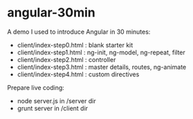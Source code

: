 angular-30min
=============

A demo I used to introduce Angular in 30 minutes:

* client/index-step0.html : blank starter kit
* client/index-step1.html : ng-init, ng-model, ng-repeat, filter
* client/index-step2.html : controller
* client/index-step3.html : master details, routes, ng-animate
* client/index-step4.html : custom directives

Prepare live coding:

* node server.js in /server dir
* grunt server in /client dir